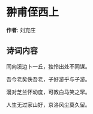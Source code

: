 # 翀甫侄西上

**作者**: 刘克庄

## 诗词内容

同向溪边卜一丘，独怜出处不同谋。

吾今老矣佚吾老，子好游乎与子游。

漫对芝兰怀幼度，可教白马笑之罘。

人生无过家山好，京洛风尘莫久留。

